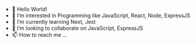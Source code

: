 - 👋 Hello World!
- 👀 I’m interested in Programming like JavaScript, React, Node, ExpressJS
- 🌱 I’m currently learning Next, Jest
- 💞️ I’m looking to collaborate on JavaScript, ExpressJS
- 📫 How to reach me ...

<!---
hidaytraj/hidaytraj is a ✨ special ✨ repository because its `README.md` (this file) appears on your GitHub profile.
You can click the Preview link to take a look at your changes.
--->
